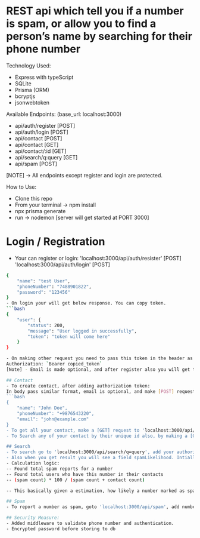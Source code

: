 # REST api which tell you if a number is spam, or allow you to find a person’s name by searching for their phone number

Technology Used:
- Express with typeScript
- SQLite
- Prisma (ORM)
- bcryptjs
- jsonwebtoken

Available Endpoints: (base_url: localhost:3000)
- api/auth/register [POST]
- api/auth/login [POST]
- api/contact [POST]
- api/contact [GET]
- api/contact/:id [GET]
- api/search/q:query [GET]
- api/spam [POST]

[NOTE] -> All endpoints except register and login are protected.

How to Use:
- Clone this repo
- From your terminal -> npm install
- npx prisma generate
- run -> nodemon [server will get started at PORT 3000]

# Login / Registration
- Your can register or login: 
'localhost:3000/api/auth/resister' [POST]
'localhost:3000/api/auth/login' [POST]
```bash
{
    "name": "test User",
    "phoneNumber": "7488901822",
    "password": "123456"
}
- On login your will get below response. You can copy token. 
```bash
{
    "user": {
        "status": 200,
        "message": "User logged in successfully",
        "token": "token will come here"
    }
}

- On making other request you need to pass this token in the header as
Authorization: `Bearer copied_token`
[Note] - Email is made optional, and after register also you will get token, you can use that also

## Contact
- To create contact, after adding authorization token:
In body pass similar format, email is optional, and make [POST] request to 'localhost:3000/api/contact: 
```bash
{
    "name": "John Doe",
    "phoneNumber": "+9876543220",
    "email": "john@example.com"
}
- To get all your contact, make a [GET] request to 'localhost:3000/api/contact'
- To Search any of your contact by their unique id also, by making a [GET] request to 'localhost:3000/contact/userId'

## Search
- To search go to 'localhost:3000/api/search/q=query', add your authorization token, in query you can pass phoneNumber or name, and make a [GET] request. This is Global and can search user not in contact also.
- Also when you get result you will see a field spamLikelihood. Intially It's zero for all contact. 
- Calculation logic:
-- Found total spam reports for a number
-- Found total users who have this number in their contacts
-- (spam count) * 100 / (spam count + contact count)

-- This basically given a estimation, how likely a number marked as spam.

## Spam
- To report a number as spam, goto 'localhost:3000/api/spam', add number you want to mark as spam in the body.

## Security Measure:
- Added middleware to validate phone number and authentication.
- Encrypted password before storing to db
